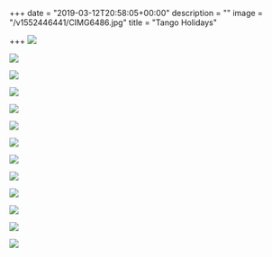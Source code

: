 +++
date = "2019-03-12T20:58:05+00:00"
description = ""
image = "/v1552446441/CIMG6486.jpg"
title = "Tango Holidays"

+++
![](https://res.cloudinary.com/paris-tango/image/upload/v1552522960/CIMG6475.jpg)

![](https://res.cloudinary.com/paris-tango/image/upload/v1552522938/CIMG6482.jpg)

![](https://res.cloudinary.com/paris-tango/image/upload/v1552522911/CIMG6487.jpg)

![](https://res.cloudinary.com/paris-tango/image/upload/v1552523653/Bs2019_3ParisMilonga2007.jpg)

![](https://res.cloudinary.com/paris-tango/image/upload/v1552523644/P1010075.jpg)

![](https://res.cloudinary.com/paris-tango/image/upload/v1552523644/P1010060.jpg)

![](https://res.cloudinary.com/paris-tango/image/upload/v1552522838/10724_131648626161_542346161_2384479_4938704_n.jpg)

![](https://res.cloudinary.com/paris-tango/image/upload/v1552523463/10724_131648841161_542346161_2384509_2195398_n.jpg)

![](https://res.cloudinary.com/paris-tango/image/upload/v1552523472/10724_131649021161_542346161_2384534_907885_n.jpg)

![](https://res.cloudinary.com/paris-tango/image/upload/v1552985509/The_Group_Juvenal_2012.jpg)

![](https://res.cloudinary.com/paris-tango/image/upload/v1552985509/Juvenal_Aug_2012.jpg)

![](https://res.cloudinary.com/paris-tango/image/upload/v1552985509/Chateau_Juvenal_Aug_2012.jpg)

![](https://res.cloudinary.com/paris-tango/image/upload/v1552985508/Diego_Graciela_Chateau_Juvenal_2012.jpg)